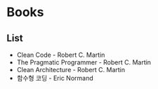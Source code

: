 # Books

## List
- Clean Code - Robert C. Martin
- The Pragmatic Programmer - Robert C. Martin
- Clean Architecture - Robert C. Martin
- 함수형 코딩 - Eric Normand
